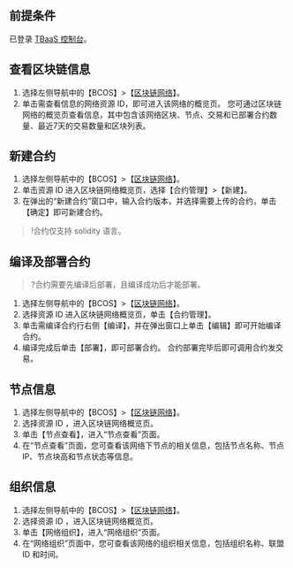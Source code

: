 ## 前提条件
已登录 [TBaaS 控制台](https://console.cloud.tencent.com/tbaas)。


## 查看区块链信息
1. 选择左侧导航中的【BCOS】>【[区块链网络](https://console.cloud.tencent.com/tbaas/bcos/deploy)】。
2. 单击需查看信息的网络资源 ID，即可进入该网络的概览页。
您可通过区块链网络的概览页查看信息，其中包含该网络区块、节点、交易和已部署合约数量、最近7天的交易数量和区块列表。

## 新建合约
1. 选择左侧导航中的【BCOS】>【[区块链网络](https://console.cloud.tencent.com/tbaas/bcos/deploy)】。
2. 单击资源 ID 进入区块链网络概览页，选择【合约管理】>【新建】。
3. 在弹出的“新建合约”窗口中，输入合约版本，并选择需要上传的合约，单击【确定】即可新建合约。
>!合约仅支持 solidity 语言。
>


## 编译及部署合约
>?合约需要先编译后部署，且编译成功后才能部署。
>
1. 选择左侧导航中的【BCOS】>【[区块链网络](https://console.cloud.tencent.com/tbaas/bcos/deploy)】。
1. 选择资源 ID 进入区块链网络概览页，单击【合约管理】。
2. 单击需编译合约行右侧【编译】，并在弹出窗口上单击【编辑】即可开始编译合约。
3. 编译完成后单击【部署】，即可部署合约。
合约部署完毕后即可调用合约发交易。

## 节点信息
1. 选择左侧导航中的【BCOS】>【[区块链网络](https://console.cloud.tencent.com/tbaas/bcos/deploy)】。
1. 选择资源 ID ，进入区块链网络概览页。
2. 单击【节点查看】，进入“节点查看”页面。
2. 在“节点查看”页面，您可查看该网络下节点的相关信息，包括节点名称、节点 IP、节点块高和节点状态等信息。

## 组织信息
1. 选择左侧导航中的【BCOS】>【[区块链网络](https://console.cloud.tencent.com/tbaas/bcos/deploy)】。
1. 选择资源 ID ，进入区块链网络概览页。
2. 单击【网络组织】，进入“网络组织”页面。
2. 在“网络组织”页面中，您可查看该网络的组织相关信息，包括组织名称、联盟 ID 和时间。
